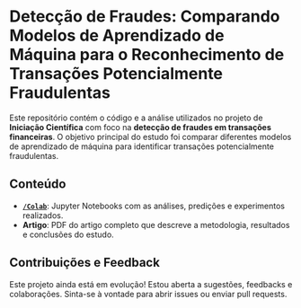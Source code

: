 # Detecção de Fraudes: Comparando Modelos de Aprendizado de Máquina para o Reconhecimento de Transações Potencialmente Fraudulentas

Este repositório contém o código e a análise utilizados no projeto de **Iniciação Científica** com foco na **detecção de fraudes em transações financeiras**. O objetivo principal do estudo foi comparar diferentes modelos de aprendizado de máquina para identificar transações potencialmente fraudulentas.

## Conteúdo

- **[`/Colab`](https://drive.google.com/file/d/1736f4SZeAxNughRZUdnZDDGEjkhBA7Wf/view?usp=sharing)**: Jupyter Notebooks com as análises, predições e experimentos realizados.  
- **Artigo**: PDF do artigo completo que descreve a metodologia, resultados e conclusões do estudo.

## Contribuições e Feedback

Este projeto ainda está em evolução! Estou aberta a sugestões, feedbacks e colaborações. Sinta-se à vontade para abrir issues ou enviar pull requests.  
